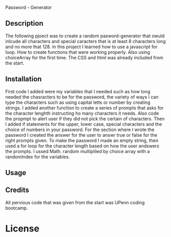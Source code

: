 Password - Generator


## Description
 The following pjoect was to create a random pasword-generator that owuld inlcude
  all characters and special caracters that is at least 8 characters long
 and no more that 128. In this project I learned how to use a javascript for loop. How to 
 create functions that were working properly. Also using choiceArray for the first time.
  The CSS and html was already included from the start.

 ## Installation
 First code I added were my variables that I needed such as how long needed 
 the chasracters to be for the password, the variety of ways I can type
 the characters such as using capital letts or number by creating strings. I added
 another function to create a series of prompts that asks for the character lenghth instructing
 ho many characters it needs. Also code the propmpt to alert user if they did not pick the certain 
 of characters. Then I added if statements for the upper, lower case, special characters and 
 the choice of numbers in your password. For the section where I wrote the password I 
 created the answer for the user to answr true or false for the right prompts given. To
 make the password I made an empty string, then used a for loop for the character length based 
 on how the user andswers the prompts. I ussed Math. random multipilied by choice array with a randomIndex for the variables.

 ## Usage

 ## Credits

All pervious code that was given from the start was UPenn coding bootcamp.

# License
